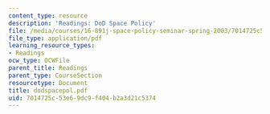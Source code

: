 ```yaml
---
content_type: resource
description: 'Readings: DoD Space Policy'
file: /media/courses/16-891j-space-policy-seminar-spring-2003/7014725c53e69dc9f404b2a3d21c5374_dodspacepol.pdf
file_type: application/pdf
learning_resource_types:
- Readings
ocw_type: OCWFile
parent_title: Readings
parent_type: CourseSection
resourcetype: Document
title: dodspacepol.pdf
uid: 7014725c-53e6-9dc9-f404-b2a3d21c5374
---
```

